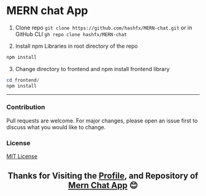 # MERN chat App

1. Clone repo ```git clone https://github.com/hashfx/MERN-chat.git``` or in GitHub CLI ```gh repo clone hashfx/MERN-chat``` 

2. Install npm Libraries in root directory of the repo

```powershell
npm install
```

3.  Change directory to frontend and npm install frontend library

```powershell
cd frontend/
npm install
```

<hr>

### Contribution
Pull requests are welcome. For major changes, please open an issue first to discuss what you would like to change.

### License
[MIT License](https://github.com/hashfx/Bank-Accounts-Application/blob/main/LICENSE)

<h2 align="center">
Thanks for Visiting the <a href="https://github.com/hashfx">Profile</a>, and Repository of <a href="https://github.com/hashfx/MERN-chat">Mern Chat App</a> 😊
